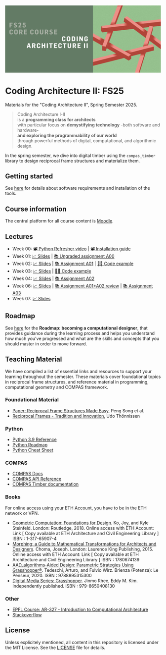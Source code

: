 ![Poster](/.static/caii-banner_fs25.jpg)

# Coding Architecture II: FS25

Materials for the "Coding Architecture II", Spring Semester 2025.

> Coding Architecture I-II<br>
> is a **programming class for architects**<br>
> with particular focus on **demystifying technology**
> -both software and hardware-<br>
> **and exploring the programmability of our world**<br>
> through powerful methods of digital, computational, and algorithmic design.

In the spring semester, we dive into digital timber using the `compas_timber` library to design reciprocal frame structures and materialize them.

## Getting started

See [here](/getting-started/README.md) for details about software requirements and installation of the tools.

## Course information

The central platform for all course content is [Moodle](https://moodle-app2.let.ethz.ch/course/view.php?id=24557).

## Lectures

* Week 00: [📽️ Python Refresher video](https://youtu.be/RVdyx8F6A0c) | [📽️ Installation guide](https://youtu.be/AfSPShslrIQ)
* Week 01: [📈 Slides](https://docs.google.com/presentation/d/1cbTAJc6vR77pnhw-S01tRpVLTFPxmK5lytFPltN9AxE/edit) | [📚 Ungraded assignment A00](assignments/a00-ungraded-assignment/README.md)
* Week 02: [📈 Slides](https://docs.google.com/presentation/d/1W7kdiiM7O7FOg0wgXh7ZCA1YhmLy7DCCKojZkFQgiVc/edit) | [📚 Assignment A01](assignments/a01-rf-units-assignment/README.md) | [🧑‍💻 Code example](./exercises/02-room-class/)
* Week 03: [📈 Slides](https://docs.google.com/presentation/d/11TjXN8BwUkJBon0y1OvV7fGPwDbvNNXt6LQT8zj7MC0/edit) | [🧑‍💻 Code example](./exercises/03-grammar_rules/)
* Week 04: [📈 Slides](https://docs.google.com/presentation/d/13BH8bEZQNpeh6G4lwh9R4uzb-mRF5vuJ1lURwlhrjgw/edit) | [📚 Assignment A02](assignments/a02-rf-tessellation-assignment/README.md)
* Week 06: [📈 Slides](https://docs.google.com/presentation/d/1My2CK5X3-_p5ynHjw82skijRPx9mQLBOMnxF32zc7WI/edit?slide=id.g343f52e6322_0_0) | [📚 Assignment A01+A02 review](solutions/assignment-02-and-01/) | [📚 Assignment A03](assignments/a03-lift-to-3d/README.md)
* Week 07: [📈 Slides](https://docs.google.com/presentation/d/1WMA4GQNTwXEEZkZilNjgBFNuwjMORaeAr2Gm31haSWA/edit?usp=sharing)


## Roadmap

See [here](roadmap/README.md) for the **Roadmap: becoming a computational designer**,
that provides guidance during the learning process and helps you understand how much
you've progressed and what are the skills and concepts that you should master in order
to move forward.

## Teaching Material

We have compiled a list of essential links and resources to support your learning throughout the semester. These materials cover foundational topics in reciprocal frame structures, and reference material in programming, computational geometry and COMPAS framework.

### Foundational Material

- [Paper: Reciprocal Frame Structures Made Easy](https://sutd-cgl.github.io/supp/Publication/papers/2013-SIGGRAPH-RFStructure.pdf), Peng Song et al.
- [Reciprocal Frames - Tradition and Innovation](https://archive.arch.ethz.ch/verlag/publications/hebelstabwerke--reciprocal-frameworks.html), Udo Thönnissen

### Python

- [Python 3.9 Reference](https://docs.python.org/3.9/)
- [Python Roadmap](https://roadmap.sh/python)
- [Python Cheat Sheet](https://learnxinyminutes.com/docs)

### COMPAS

- [COMPAS Docs](https://compas.dev/compas/2.9.1)
- [COMPAS API Reference](https://compas.dev/compas/2.9.1/api/index.html)
- [COMPAS Timber documentation](https://gramaziokohler.github.io/compas_timber/latest/)

### Books

For online access using your ETH Account, you have to be in the ETH network or VPN.

- [Geometric Computation: Foundations for Design](https://www.taylorfrancis.com/books/mono/10.4324/9781315765983/geometric-computation-foundations-design-joy-ko-kyle-steinfeld). Ko, Joy, and Kyle Steinfeld. London: Routledge, 2018.
Online access with ETH Account: Link
[ Copy available at ETH Architecture and Civil Engineering Library ]  ISBN : 1-317-65907-4
- [Morphing: a Guide to Mathematical Transformations for Architects and Designers](https://www.oreilly.com/library-access/?next=/library/view/morphing/9781780677224/). Choma, Joseph. London: Laurence King Publishing, 2015.
Online access with ETH Account: Link
[ Copy available at ETH Architecture and Civil Engineering Library ] ISBN : 1780674139
- [AAD_algorithms-Aided Design: Parametric Strategies Using Grasshopper®](https://www.arturotedeschi.com/books). Tedeschi, Arturo, and Fulvio Wirz.  Brienza (Potenza): Le Penseur, 2020.
ISBN : 9788895315300
- [Digital Media Series: Grasshopper](https://www.jinmorhee.net/jinmorhee_2-multiimage/dmsgrasshopper.html). Jinmo Rhee, Eddy M. Kim. Independently published. ISBN :  979-8650408130


### Other
- [EPFL Course: AR-327 - Introduction to Computational Architecture](https://ibois-epfl.github.io/AR-327-Introduction-to-computational-architecture/)
- [Stackoverflow](https://stackoverflow.com)


## License

Unless explicitely mentioned, all content in this repository is licensed under the MIT License. See the [LICENSE](LICENSE) file for details.